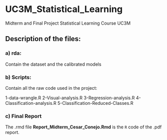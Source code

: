 # UC3M_Statistical_Learning
Midterm and Final Project Statistical Learning Course UC3M

## Description of the files:

### a) rda:

Contain the dataset and the calibrated models

### b) Scripts: 

Contain all the raw code used in the project:

1-data-wrangle.R
2-Visual-analysis.R
3-Regression-analysis.R
4-Classification-analysis.R
5-Classification-Reduced-Classes.R

### c) Final Report

The .rmd file **Report_Midterm_Cesar_Conejo.Rmd** is the `R` code of the .pdf report.
